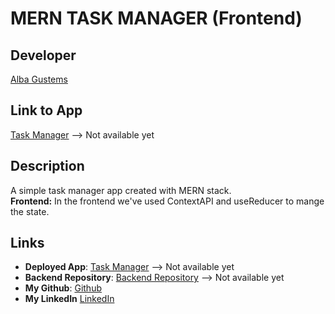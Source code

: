 # MERN TASK MANAGER (Frontend)
## Developer
[Alba Gustems](https://github.com/AGustems)

## Link to App
[Task Manager]() --> Not available yet

## Description
A simple task manager app created with MERN stack. <br>
**Frontend:** In the frontend we've used ContextAPI and useReducer to mange the state.


## Links
* **Deployed App**: [Task Manager]() --> Not available yet
* **Backend Repository**: [Backend Repository]() --> Not available yet
* **My Github**: [Github](https://github.com/AGustems/)
* **My LinkedIn** [LinkedIn](https://www.linkedin.com/in/albagustemsolle/)